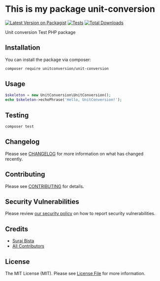 
# This is my package unit-conversion

[![Latest Version on Packagist](https://img.shields.io/packagist/v/unitconversion/unit-conversion.svg?style=flat-square)](https://packagist.org/packages/unitconversion/unit-conversion)
[![Tests](https://github.com/unitconversion/unit-conversion/actions/workflows/run-tests.yml/badge.svg?branch=main)](https://github.com/unitconversion/unit-conversion/actions/workflows/run-tests.yml)
[![Total Downloads](https://img.shields.io/packagist/dt/unitconversion/unit-conversion.svg?style=flat-square)](https://packagist.org/packages/unitconversion/unit-conversion)

Unit conversion Test PHP package

## Installation

You can install the package via composer:

```bash
composer require unitconversion/unit-conversion
```

## Usage

```php
$skeleton = new UnitConversion\UnitConversion();
echo $skeleton->echoPhrase('Hello, UnitConversion!');
```

## Testing

```bash
composer test
```

## Changelog

Please see [CHANGELOG](CHANGELOG.md) for more information on what has changed recently.

## Contributing

Please see [CONTRIBUTING](https://github.com/spatie/.github/blob/main/CONTRIBUTING.md) for details.

## Security Vulnerabilities

Please review [our security policy](../../security/policy) on how to report security vulnerabilities.

## Credits

- [Suraj Bista](https://github.com/suraz63)
- [All Contributors](../../contributors)

## License

The MIT License (MIT). Please see [License File](LICENSE.md) for more information.
